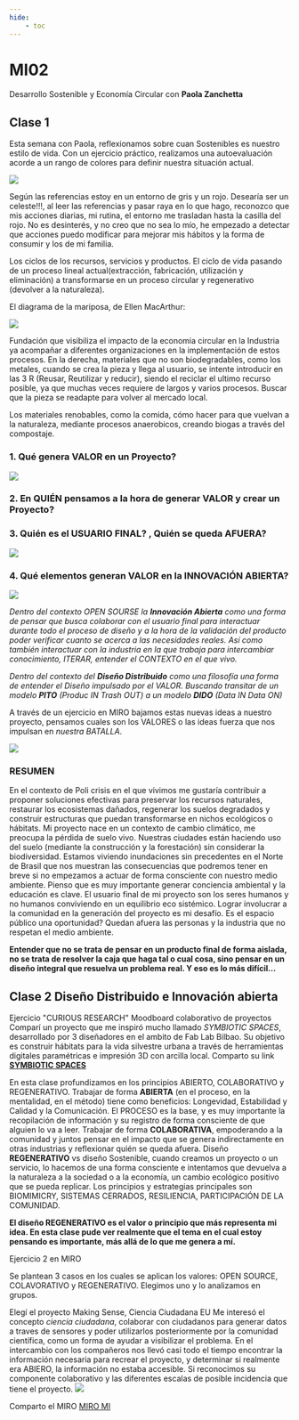 ```yaml
---
hide:
    - toc
---
```


# MI02 

Desarrollo Sostenible y Economía Circular con **Paola Zanchetta**

##  Clase 1 


Esta semana con Paola,  reflexionamos sobre  cuan Sostenibles es nuestro estilo de vida. Con un ejercicio práctico, realizamos una autoevaluación acorde a un rango de colores para definir nuestra situación actual.

![](../images/MI02/ej1.JPG)


Según las referencias estoy en un entorno de  gris y un rojo. Desearía ser un celeste!!!, al leer las referencias y pasar raya en lo que hago, reconozco que mis acciones diarias, mi rutina, el entorno me trasladan hasta la casilla del rojo. No es desinterés, y no creo que no sea lo mío,  he empezado a detectar que acciones puedo modificar para mejorar mis hábitos y la forma de consumir y los de mi familia. 

Los ciclos de los recursos, servicios y productos. El ciclo de vida  pasando de un proceso lineal actual(extracción, fabricación, utilización y eliminación) a transformarse en un proceso circular y regenerativo (devolver a la naturaleza).

El diagrama de la mariposa, de Ellen MacArthur:

![](../images/MI02/2.JPG)

Fundación que visibiliza el impacto de la economia circular en la Industria ya acompañar a diferentes organizaciones en la implementación de estos procesos.
En la derecha, materiales que no son biodegradables, como los metales, cuando se crea la pieza y llega al usuario,  se intente introducir en las 3 R (Reusar, Reutilizar y reducir), siendo el reciclar  el ultimo recurso posible, ya que muchas veces requiere de largos y varios procesos. Buscar que la pieza se readapte para volver al mercado local.

Los materiales renobables, como la comida, cómo hacer para que vuelvan a la naturaleza, mediante procesos anaerobicos, creando biogas a través del compostaje.   

### 1.	Qué genera VALOR en un Proyecto?

![](../images/MI01/EJ1.JPG)

### 2. En QUIÉN pensamos a la hora de generar VALOR y crear un Proyecto? 

### 3. Quién es el USUARIO FINAL? , Quién se queda AFUERA?

![](../images/MI01/EJ1b.JPG)

### 4. Qué elementos generan VALOR en la INNOVACIÓN ABIERTA?

![](../images/MI01/EJ1c.JPG)

*Dentro del contexto OPEN SOURSE  la **Innovación Abierta** como una forma de pensar que busca colaborar con el usuario final para interactuar durante todo el proceso de diseño y a la hora de la validación del producto poder verificar cuanto se acerca a las necesidades reales.  Así como también interactuar con la industria en la que trabaja para intercambiar conocimiento, ITERAR,  entender el CONTEXTO en el que vivo.*  

*Dentro del contexto del **Diseño Distribuido**  como una filosofía una forma de entender el Diseño impulsado por el VALOR. Buscando transitar de un modelo **PITO** (Produc IN Trash OUT) a un modelo **DIDO** (Data IN Data ON)*

A través de un ejercicio en MIRO bajamos estas nuevas ideas a nuestro proyecto, pensamos cuales son los VALORES o las ideas fuerza que nos impulsan en *nuestra BATALLA*.

![](../images/MI01/EJ2.JPG)

### RESUMEN

En el contexto de Poli crisis en el que vivimos me gustaría contribuir a proponer soluciones efectivas para preservar los recursos naturales, restaurar los ecosistemas dañados, regenerar los suelos degradados y construir estructuras que puedan transformarse en nichos ecológicos o hábitats.  Mi proyecto nace en un contexto de cambio climático,  me preocupa la pérdida de suelo vivo. Nuestras ciudades están haciendo uso del suelo (mediante la construcción y la forestación) sin considerar la biodiversidad.  Estamos viviendo inundaciones sin precedentes en el Norte de Brasil que nos muestran las consecuencias que podremos tener en breve si no empezamos a actuar de forma consciente con nuestro medio ambiente. Pienso que es muy importante generar conciencia ambiental y la educación es clave.
El usuario final de mi proyecto son los seres humanos y no humanos conviviendo en un  equilibrio eco sistémico. Lograr involucrar a la comunidad en la generación del proyecto es mi desafío.  Es el espacio público una oportunidad? 
Quedan afuera las personas y la industria que no respetan el medio ambiente.

**Entender que no se trata de pensar en un producto final de forma aislada, no se trata de resolver la caja que haga tal o cual cosa, sino pensar en un diseño integral que resuelva un problema real. Y eso es lo más difícil...**

##  Clase 2 **Diseño Distribuido e Innovación abierta**

Ejercicio "CURIOUS RESEARCH"
Moodboard colaborativo de proyectos
Comparí un proyecto que me inspiró mucho llamado *SYMBIOTIC SPACES*, desarrollado por 3 diseñadores en el ambito de Fab Lab Bilbao. Su objetivo es construir hábitats para la vida silvestre urbana a través de herramientas digitales paramétricas e impresión 3D con arcilla local.
Comparto su link **[SYMBIOTIC SPACES](https://espacioopen.com/symbiotic-spaces-impresion-3d-para-crear-habitats-salvajes%ef%bf%bc/)**

En esta clase profundizamos en los principios ABIERTO, COLABORATIVO y REGENERATIVO.
Trabajar de forma **ABIERTA** (en el proceso, en la mentalidad, en el método) tiene como beneficios: Longevidad, Estabilidad y Calidad y la Comunicación.  El PROCESO es la base, y es muy importante la recopilación de información y su registro de forma consciente de que alguien lo va a leer.
Trabajar de forma **COLABORATIVA**, empoderando a la comunidad y juntos pensar en el impacto que se genera indirectamente en otras industrias y reflexionar quién se queda afuera.
Diseño **REGENERATIVO** vs diseño Sostenible, cuando creamos un proyecto o un servicio,  lo hacemos de una forma consciente e intentamos que devuelva a la naturaleza a la sociedad o a la economía, un cambio ecológico positivo que se pueda replicar.  Los principios y estrategias principales son BIOMIMICRY,  SISTEMAS CERRADOS, RESILIENCIA, PARTICIPACIÓN DE LA COMUNIDAD.

**El diseño REGENERATIVO es el valor o principio que más representa mi idea. En esta clase pude ver realmente que el tema en el cual estoy  pensando es importante, más allá de lo que me genera  a mí.**

Ejercicio 2 en MIRO

Se plantean 3 casos en los cuales se aplican los valores: OPEN SOURCE, COLAVORATIVO y REGENERATIVO. Elegimos uno y lo analizamos en grupos.

Elegí el proyecto Making Sense, Ciencia Ciudadana EU
Me interesó el concepto *ciencia ciudadana*, colaborar con ciudadanos para generar datos a traves de sensores y poder utilizarlos posteriormente por la comunidad científica, como un forma de ayudar a visibilizar el problema.
En el intercambio con los compañeros nos llevó casi todo el tiempo encontrar la información necesaria para recrear el proyecto, y determinar si realmente era ABIERO, la información no estaba accesible.
Si reconocimos su componente colaborativo y las diferentes escalas de posible incidencia que tiene el proyecto. 
![](../images/MI01/EJ4.JPG)

Comparto el MIRO [MIRO MI](https://miro.com/app/board/uXjVKMo0rPU=/)


